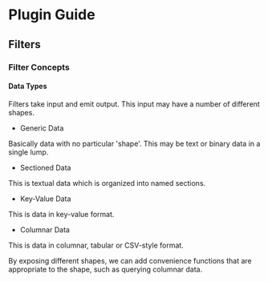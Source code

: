 # Plugin Guide

## Filters

### Filter Concepts

#### Data Types

Filters take input and emit output. This input may have a number of different shapes.

+ Generic Data

Basically data with no particular 'shape'. This may be text or binary data in a single lump.

+ Sectioned Data

This is textual data which is organized into named sections.

+ Key-Value Data

This is data in key-value format.

+ Columnar Data

This is data in columnar, tabular or CSV-style format.

By exposing different shapes, we can add convenience functions that are appropriate to the shape, such as querying columnar data.


